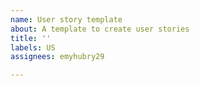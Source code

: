 ```yaml
---
name: User story template
about: A template to create user stories
title: ''
labels: US
assignees: emyhubry29

---
```



